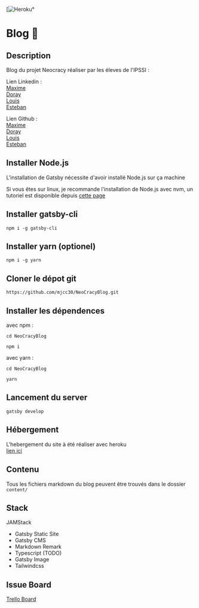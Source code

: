 [![Heroku](https://heroku-badge.herokuapp.com/?app=neocracyblog)°

# Blog 🚀

## Description

Blog du projet Neocracy réaliser par les éleves de l'IPSSI :  

Lien Linkedin :  
[Maxime](https://www.linkedin.com/in/maximecordeiro/)  
[Doray](https://www.linkedin.com/in/doray-balassoupramanien-908b3b176/)  
[Louis](https://www.linkedin.com)  
[Esteban](https://www.linkedin.com)  

Lien Github :  
[Maxime](https://github.com/mjcc30)  
[Doray](https://github.com/dorayy)  
[Louis](https://github.com/LouisPLN)  
[Esteban](https://github.com/e-gonzalez-ipssi)  

## Installer Node.js

L'installation de Gatsby nécessite d'avoir installé Node.js sur ça machine  

Si vous êtes sur linux, je recommande l'installation de Node.js avec nvm, un tutoriel est disponible depuis [cette page](https://neocracyblog.herokuapp.com/Nodejs/01-Installer-NVM/)

## Installer gatsby-cli

```
npm i -g gatsby-cli
```

## Installer yarn (optionel)

```
npm i -g yarn
```

## Cloner le dépot git

```
https://github.com/mjcc30/NeoCracyBlog.git
```

## Installer les dépendences

avec npm :
```
cd NeoCracyBlog

npm i
```

avec yarn :

```
cd NeoCracyBlog

yarn
```

## Lancement du server

```
gatsby develop
```

## Hébergement

L'hebergement du site à été réaliser avec heroku  
[lien ici](https://neocracyblog.herokuapp.com)

## Contenu

Tous les fichiers markdown du blog peuvent être trouvés dans le dossier `content/`

## Stack

JAMStack

- Gatsby Static Site
- Gatsby CMS
- Markdown Remark
- Typescript (TODO)
- Gatsby Image
- Tailwindcss

## Issue Board

[Trello Board](https://trello.com/b/pDZktFWO/neocracy)

